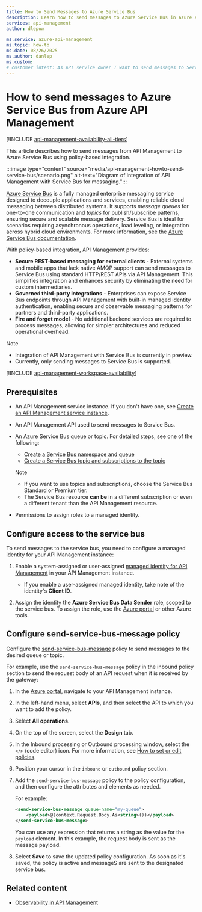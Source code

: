 ```yaml
---
title: How to Send Messages to Azure Service Bus
description: Learn how to send messages to Azure Service Bus in Azure API Management. Service Bus is a messaging service that allows you to decouple applications and services.
services: api-management
author: dlepow

ms.service: azure-api-management
ms.topic: how-to
ms.date: 08/26/2025
ms.author: danlep
ms.custom:
# customer intent: As API service owner I want to send messages to Service Bus so that I can decouple my applications and services.
---
```

# How to send messages to Azure Service Bus from Azure API Management

[!INCLUDE [api-management-availability-all-tiers](../../includes/api-management-availability-all-tiers.md)]

This article describes how to send messages from API Management to Azure Service Bus using policy-based integration.

:::image type="content" source="media/api-management-howto-send-service-bus/scenario.png" alt-text="Diagram of integration of API Management with Service Bus for messaging.":::

[Azure Service Bus](/azure/service-bus-messaging/service-bus-messaging-overview) is a fully managed enterprise messaging service designed to decouple applications and services, enabling reliable cloud messaging between distributed systems. It supports *message queues* for one-to-one communication and *topics* for publish/subscribe patterns, ensuring secure and scalable message delivery. Service Bus is ideal for scenarios requiring asynchronous operations, load leveling, or integration across hybrid cloud environments. For more information, see the [Azure Service Bus documentation](/azure/service-bus-messaging/).

With policy-based integration, API Management provides:

* **Secure REST-based messaging for external clients** - External systems and mobile apps that lack native AMQP support can send messages to Service Bus using standard HTTP/REST APIs via API Management. This simplifies integration and enhances security by eliminating the need for custom intermediaries.
* **Governed third-party integrations** - Enterprises can expose Service Bus endpoints through API Management with built-in managed identity authentication, enabling secure and observable messaging patterns for partners and third-party applications.
* **Fire and forget model** - No additional backend services are required to process messages, allowing for simpler architectures and reduced operational overhead.

> [!NOTE]
> * Integration of API Management with Service Bus is currently in preview.
> * Currently, only sending messages to Service Bus is supported.

<!-- Check whether this feature is supported in workspaces -->

[!INCLUDE [api-management-workspace-availability](../../includes/api-management-workspace-availability.md)]

## Prerequisites

* An API Management service instance. If you don't have one, see [Create an API Management service instance](get-started-create-service-instance.md).
* An API Management API used to send messages to Service Bus.
* An Azure Service Bus queue or topic. For detailed steps, see one of the following:
    * [Create a Service Bus namespace and queue](/azure/service-bus-messaging/service-bus-quickstart-portal)
    * [Create a Service Bus topic and subscriptions to the topic](/azure/service-bus-messaging/service-bus-quickstart-topics-subscriptions-portal)
    
    > [!NOTE]
    > * If you want to use topics and subscriptions, choose the Service Bus Standard or Premium tier.
    > * The Service Bus resource **can be** in a different subscription or even a different tenant than the API Management resource.

* Permissions to assign roles to a managed identity.

## Configure access to the service bus

To send messages to the service bus, you need to configure a managed identity for your API Management instance:

1. Enable a system-assigned or user-assigned [managed identity for API Management](api-management-howto-use-managed-service-identity.md) in your API Management instance.

    * If you enable a user-assigned managed identity, take note of the identity's **Client ID**.

1. Assign the identity the **Azure Service Bus Data Sender** role, scoped to the service bus. To assign the role, use the [Azure portal](../role-based-access-control/role-assignments-portal.yml) or other Azure tools.

## Configure send-service-bus-message policy

Configure the [send-service-bus-message](send-service-bus-message-policy.md) policy to send messages to the desired queue or topic. 

For example, use the `send-service-bus-message` policy in the inbound policy section to send the request body of an API request when it is received by the gateway:

1. In the [Azure portal](https://portal.azure.com), navigate to your API Management instance.
1. In the left-hand menu, select **APIs**, and then select the API to which you want to add the policy.
1. Select **All operations**.
1. On the top of the screen, select the **Design** tab.
1. In the Inbound processing or Outbound processing window, select the `</>` (code editor) icon. For more information, see [How to set or edit policies](set-edit-policies.md).
1. Position your cursor in the `inbound` or `outbound` policy section.
1. Add the `send-service-bus-message` policy to the policy configuration, and then configure the attributes and elements as needed. 

    For example:
    
    ```xml
    <send-service-bus-message queue-name="my-queue">
        <payload>@(context.Request.Body.As<string>())</payload>
    </send-service-bus-message>
    ```

      You can use any expression that returns a string as the value for the `payload` element. In this example, the request body is sent as the message payload.

1. Select **Save** to save the updated policy configuration. As soon as it's saved, the policy is active and messageS are sent to the designated service bus.



## Related content
* [Observability in API Management](observability.md)
